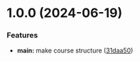# 1.0.0 (2024-06-19)


### Features

* **main:** make course structure ([31daa50](https://github.com/nvgaforov/os-intro/commit/31daa50a6cedb7868e27b261040c287294a3f69e))



